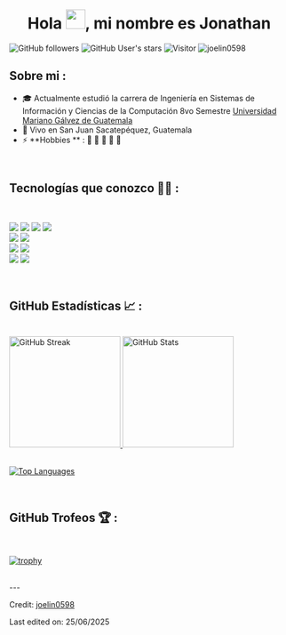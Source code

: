 
<h1 align="center">Hola <img src="https://media.giphy.com/media/hvRJCLFzcasrR4ia7z/giphy.gif" width="35">, mi nombre es Jonathan</h1>

![GitHub followers](https://img.shields.io/github/followers/joelin0598?style=social) ![GitHub User's stars](https://img.shields.io/github/stars/joelin0598?style=social) ![Visitor](https://visitor-badge.laobi.icu/badge?page_id=joelin0598.repoName) <img src="https://komarev.com/ghpvc/?username=joelin0598" alt="joelin0598" />

## Sobre mi :

- 🎓 Actualmente estudió la carrera de Ingeniería en Sistemas de Información y Ciencias de la Computación 8vo Semestre [Universidad Mariano Gálvez de Guatemala](https://umg.edu.gt/ingenieria/sistemas)
- 🏡 Vivo en San Juan Sacatepéquez, Guatemala
- ⚡ **Hobbies ** : 🍕 🏉 🏏 🎥 🚞

<br>

## Tecnologías que conozco 🧑‍💻 :

<br>

<img src="https://img.icons8.com/?size=100&id=20909&format=png&color=000000"/> <img src="https://img.icons8.com/?size=100&id=21278&format=png&color=000000"/> <img src="https://img.icons8.com/?size=100&id=wpZmKzk11AzJ&format=png&color=000000"/> <img src="https://img.icons8.com/?size=100&id=asWSSTBrDlTW&format=png&color=000000"/>
<br>
<img src="https://img.icons8.com/?size=100&id=Pd2x9GWu9ovX&format=png&color=000000"/> <img src="https://img.icons8.com/?size=100&id=90519&format=png&color=000000"/>
<br>
<img src="https://img.icons8.com/?size=100&id=38561&format=png&color=000000"/> <img src="https://img.icons8.com/?size=100&id=39913&format=png&color=000000"/>
<br>
<img src="https://img.icons8.com/?size=100&id=fG5Tnj4ARIoI&format=png&color=000000"> <img src="https://img.icons8.com/?size=100&id=20906&format=png&color=000000">


<br>

## GitHub Estadísticas 📈 :

<br>

<div align="left">
  <a href="https://git.io/streak-stats">
    <img src="https://github-readme-streak-stats-iota-six.vercel.app?user=joelin0598&theme=radical&locale=es" alt="GitHub Streak" height="200"/>
  </a>
  <a href="https://github.com/joelin0598/github-readme-stats">
    <img src="https://github-readme-stats.vercel.app/api?username=joelin0598&theme=radical&locale=es" alt="GitHub Stats" height="200"/>
  </a>
</div>
<br>

<p align="left">
  <a href="https://github.com/joelin0598/github-readme-stats">
    <img src="https://github-readme-stats.vercel.app/api/top-langs/?username=joelin0598&theme=radical&locale=es&hide=lex" alt="Top Languages"/>
  </a>
</p>

<br>

## GitHub Trofeos 🏆 :

<br>

[![trophy](https://github-profile-trophy.vercel.app/?username=joelin0598)](https://github.com/joelin0598/github-profile-trophy)

<br>
---

Credit: [joelin0598](https://github.com/joelin0598)

Last edited on: 25/06/2025
